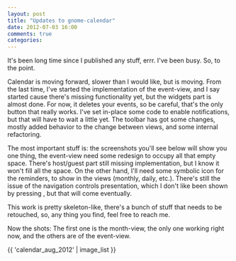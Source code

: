 ```yaml
---
layout: post
title: "Updates to gnome-calendar"
date: 2012-07-03 16:00
comments: true
categories: 
---
```


It's been long time since I published any stuff, errr. I've
been busy. So, to the point.

Calendar is moving forward, slower than I would like, but is moving. From the
last time, I've started the implementation of the event-view, and I say started
cause there's missing functionality yet, but the widgets part is almost done.
For now, it deletes your events, so be careful, that's the only button that 
really works. I've set in-place some code to enable notifications, but that will
have to wait a little yet. The toolbar has got some changes,
mostly added behavior to the change between views, and some internal
refactoring.

The most important stuff is: the screenshots you'll see below will
show you one thing, the event-view need some redesign to occupy all that empty
space. There's host/guest part still missing implementation, but I know it won't
fill all the space. On the other hand, I'll need some symbolic icon for the
reminders, to show in the views (monthly, daily, etc.). There's still the issue
of the navigation controls presentation, which I don't like been shown by
pressing <Ctrl>, but that will come eventually.

This work is pretty skeleton-like, there's a bunch of stuff that needs to be
retouched, so, any thing you find, feel free to reach me.

Now the shots:
The first one is the month-view, the only one working right now, and the others
are of the event-view.

{{ 'calendar_aug_2012' | image_list }}
